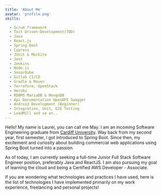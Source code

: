 ```yaml
---
title: 'About Me'
avatar: 'profile.png'
skills:

  - Scrum framework
  - Test Driven-Development(TDD)
  - Java
  - React.js
  - Spring Boot
  - Cypress
  - JUnit & Mockito
  - Jest
  - Jenkins
  - Node.js
  - SonarQube
  - Gitlab CI/CD
  - Gradle & Maven 
  - Terraform, OpenStack
  - Heroku
  - RDBMS MariaDB & MongoDB
  - Api Documentation OpenAPI Swagger
  - Android Development (Beginner)
  - Integration, Unit, E2E Testing
  - LoadMill and so on..
---
```


Hello! My name is Laurei, you can call me May. I am an incoming Software Engineering graduate from [Cardiff University](https://www.cardiff.ac.uk/). Way back from my second year, first semester, I got introduced to Spring Boot. Since then, my excitement and curiosity about building commercial web applications using Spring Boot turned into a passion.

As of today, I am currently seeking a full-time Junior Full Stack Software Engineer position, preferably Java and ReactJS.  I am also pursuing my goal of learning the cloud and being a Certified AWS Developer - Associate. 

If you are wondering what technologies and practices I have used, here is the list of technologies I have implemented primarily on my work experience, freelancing and personal projects!
